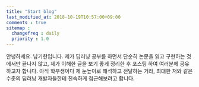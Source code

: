 ```yaml
---
title: "Start blog"
last_modified_at: 2018-10-19T10:57:00+09:00
comments : true
sitemap :
  changefreq : daily
  priority : 1.0
---
```


안녕하세요. 남기현입니다. 제가 딥러닝 공부를 하면서 단순히 논문을 읽고 구현하는 것에서만 끝나지 않고, 제가 이해한 글을 보기 좋게 정리한 후 포스팅 하여 여러분께 공유하고자 합니다. 아직 학부생이다 제 눈높이로 해석하고 전달하는 거라, 최대한 저와 같은 수준의 딥러닝 개발자들한테 친숙하게 접근해보려고 합니다.
